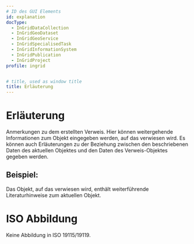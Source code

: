 ```yaml
---
# ID des GUI Elements
id: explanation
docType:
  - InGridDataCollection
  - InGridGeoDataset
  - InGridGeoService
  - InGridSpecialisedTask
  - InGridInformationSystem
  - InGridPublication
  - InGridProject
profile: ingrid


# title, used as window title
title: Erläuterung
---
```


# Erläuterung

Anmerkungen zu dem erstellten Verweis. Hier können weitergehende Informationen zum Objekt eingegeben werden, auf das verwiesen wird. Es können auch Erläuterungen zu der Beziehung zwischen den beschriebenen Daten des aktuellen Objektes und den Daten des Verweis-Objektes gegeben werden.

## Beispiel:

Das Objekt, auf das verwiesen wird, enthält weiterführende Literaturhinweise zum aktuellen Objekt.


# ISO Abbildung

Keine Abbildung in ISO 19115/19119.
